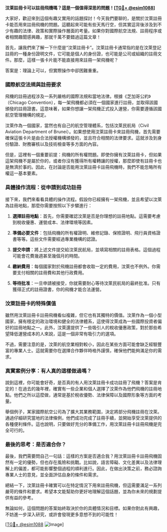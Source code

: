 **汶莱註冊卡可以註冊飛機嗎？這是一個值得深思的問題！[[TG💪+ @esim1088](https://t.me/s/esim1088)]**

大家好，歡迎來到這個有趣又實用的話題探討！今天我們要聊的，是關於汶萊註冊卡能否用來註冊飛機的問題。這聽起來可能有些天馬行空，但其實這背後涉及到不少有趣的法律、政策和實際操作層面的考量。如果你對國際航空法規、註冊程序或者相關趣聞感興趣，那就千萬不要錯過這篇文章！

首先，讓我們來了解一下什麼是“汶萊註冊卡”。汶萊註冊卡通常指的是在汶萊登記註冊的一種身份證明文件，它可能是個人的身份證，也可能是公司或組織的註冊文件。那麼，這樣一張卡片能不能直接用來註冊一架飛機呢？

答案是：理論上可以，但實際操作中卻困難重重。

### 國際航空法規與註冊要求

飛機的註冊過程涉及一系列嚴格的國際法規和當地法律。根據《芝加哥公約》（Chicago Convention），每一架飛機都必須在一個國家進行註冊，並取得該國頒發的註冊證書。這意味著，如果你想讓一架飛機正式投入運營，你需要遵循該國航空管理機構的規定。

汶萊作為一個國家，當然也有自己的航空管理體系，包括汶萊民航局（Civil Aviation Department of Brunei）。如果想使用汶萊註冊卡來註冊飛機，首先需要確保這張卡片是由合法授權機構頒發的，並且符合相關的法律要求。這就涉及到身份驗證、財務審核以及技術檢查等多方面的內容。

但是，這裡有一個重要前提：飛機的所有權問題。即使你擁有汶萊註冊卡，但如果這架飛機不是屬於你的，或者你沒有獲得所有權轉讓的授權，那麼即使有註冊卡也是無濟於事的。因此，在討論是否能用汶萊註冊卡註冊飛機時，我們不能忽略所有權這一基本要素。

### 具體操作流程：從申請到成功註冊

接下來，我們來看看具體的操作流程。假設你已經擁有一架飛機，並且希望以汶萊為註冊地點，那麼你需要按照以下步驟進行：

1. **選擇註冊地點**：首先，你需要確認汶萊是否是你理想的註冊地點。這需要考慮到稅收優惠、運營成本、法律環境等因素。
   
2. **準備必要文件**：包括飛機的所有權證明、維修記錄、保險證明、飛行員資格證書等等。這些文件需要經過專業機構的認證。

3. **提交申請**：將上述文件提交給汶萊民航局，並填寫相關的註冊表格。這個過程可能會花費幾週甚至幾個月的時間。

4. **繳納費用**：每個國家對於飛機註冊都會收取一定的費用，汶萊也不例外。你需要支付相關的註冊費和其他行政費用。

5. **等待批准**：一旦申請被接受，你就需要耐心等待汶萊民航局的最終批准。只有獲得正式的註冊證書，你的飛機才能合法運營。

### 汶萊註冊卡的特殊價值

雖然用汶萊註冊卡註冊飛機看似複雜，但它也有其獨特的價值。汶萊作為一個小型國家，擁有穩定的政治環境和健全的法律體系，這使得汶萊成為一些國際投資者偏好的註冊地點之一。此外，汶萊還提供了一些吸引人的稅收優惠政策，對於那些希望降低運營成本的人來說，這是一個非常有吸引力的選項。

不過，需要注意的是，汶萊的航空業相對較小，因此在某些方面可能會缺乏經驗豐富的專業人士。這就需要你在選擇合作夥伴時格外謹慎，確保他們能夠滿足你的需求。

### 真實案例分享：有人真的這樣做過嗎？

說到這裡，你可能會好奇，是否真的有人用汶萊註冊卡成功註冊了飛機？答案是肯定的！在過去的幾年裡，確實有一些企業和個人選擇了汶萊作為他們飛機的註冊地點。他們之所以這麼做，通常是基於稅收優勢、法律保障以及國際形象等方面的考量。

舉個例子，某家國際航空公司為了擴大其業務範圍，決定將部分飛機註冊在汶萊。通過仔細研究當地的法律條例，他們成功完成了註冊手續，並開始享受汶萊提供的各種便利條件。這也說明，只要做好充分的準備工作，用汶萊註冊卡註冊飛機是完全可行的。

### 最後的思考：是否適合你？

最後，我們需要問自己一句話：這樣的方案是否適合我？用汶萊註冊卡註冊飛機固然有一定的優勢，但也存在風險和挑戰。比如說，語言障礙、文化差異以及法律理解上的偏差，都可能影響整個過程的順利進行。因此，在做出決策之前，務必諮詢專業人士的意見，並全面評估自身的條件和需求。

總結一下，汶萊註冊卡確實可以在特定情況下用來註冊飛機，但這需要滿足一系列嚴苛的條件和要求。希望本文能幫助你更好地理解這個話題，並為你未來的規劃提供有益的參考。

無論如何，這個問題的答案始終取決於你的具體情況和目標。如果你對此有興趣，不妨進一步深入研究，或許會發現更多意想不到的可能性！

[[TG💪+ @esim1088](https://t.me/s/esim1088) ![Image](https://i.postimg.cc/4NQfJmqS/Snipaste-2025-05-13-00-14-12.png)]